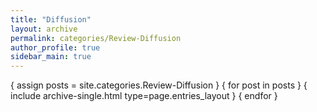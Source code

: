 ```yaml
---
title: "Diffusion"
layout: archive
permalink: categories/Review-Diffusion
author_profile: true
sidebar_main: true
---
```


{ assign posts = site.categories.Review-Diffusion }
{ for post in posts } { include archive-single.html type=page.entries_layout } { endfor }
